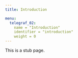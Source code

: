 ```yaml
---
title: Introduction

menu:
  telegraf_02:
    name = "Introduction"
    identifier = "introduction"
    weight = 0
---
```


This is a stub page.
